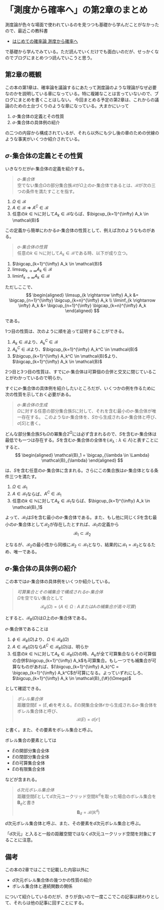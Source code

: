 # 「測度から確率へ」の第2章のまとめ

測度論が色々な場面で使われているのを見つつも基礎から学んだことがなかったので、最近この教科書
- [はじめての確率論 測度から確率へ](https://www.kyoritsu-pub.co.jp/bookdetail/9784320014732)

で基礎から学んでみている。ただ読んでいくだけでも面白いのだが、せっかくなのでブログにまとめつつ読んでいこうと思う。

## 第2章の概観

この本の第1章は、確率論を議論するにあたって測度論のような理論がなぜ必要なのかを説明している章になっている。特に複雑なことは言っていないので、ブログにまとめを書くことはしない。
今回まとめる予定の第2章は、これからの議論のための土台づくりのような章になっている。大まかにいって
1. $\sigma$-集合体の定義とその性質
1. $\sigma$-集合体の具体例の紹介

の二つの内容から構成されているが、それら以外にも少し後の章のための伏線のような事実がいくつか紹介されている。

## $\sigma$-集合体の定義とその性質

いきなりだが$\sigma$-集合体の定義を紹介する。
> *$\sigma$-集合体*  
> 空でない集合$\Omega$の部分集合族$\mathcal{B}$が$\Omega$上の$\sigma$-集合体であるとは、$\mathcal{B}$が次の三つの条件を満たすことを指す。
1. $\Omega \in \mathcal{B}$
1. $A \in \mathcal{B} \Rightarrow A^C \in \mathcal{B}$
1. 任意の$k \in \mathbb{N}$に対して$A_k \in \mathcal{B}$ならば、$\bigcup_{k=1}^{\infty} A_k \in \mathcal{B}$

この定義から簡単にわかる$\sigma$-集合体の性質として、例えば次のようなものがある。
> *$\sigma$-集合体の性質*  
> 任意の$k \in \mathbb{N}$に対して$A_k \in \mathcal{B}$である時、以下が成り立つ。
1. $\bigcap_{k=1}^{\infty} A_k \in \mathcal{B}$
1. $\limsup_{k \rightarrow \infty} A_k \in \mathcal{B}$
1. $\liminf_{k \rightarrow \infty} A_k \in \mathcal{B}$

ただしここで、
$$
\begin{aligned}
\limsup_{k \rightarrow \infty} A_k &= \bigcap_{n=1}^{\infty} \bigcup_{k=n}^{\infty} A_k \\
\liminf_{k \rightarrow \infty} A_k &= \bigcup_{n=1}^{\infty} \bigcap_{k=n}^{\infty} A_k
\end{aligned}
$$

である。

1つ目の性質は、次のように順を追って証明することができる。
1. $A_k \in \mathcal{B}$より、$A_k^C \in \mathcal{B}$
1. $A_k^C \in \mathcal{B}$より、$\bigcup_{k=1}^{\infty} A_k^C \in \mathcal{B}$
1. $\bigcup_{k=1}^{\infty} A_k^C \in \mathcal{B}$より、$\bigcap_{k=1}^{\infty} A_k \in \mathcal{B}$

2つ目と3つ目の性質は、すでに$\sigma$-集合体は可算個の合併と交叉に閉じていることがわかっているので明らか。

すぐに$\sigma$-集合体の具体例を紹介したいところだが、いくつかの例を作るために次の性質を示しておく必要がある。
> *$\sigma$-集合体の生成*  
> $\Omega$に対する任意の部分集合族$S$に対して、それを含む最小の$\sigma$-集合体が唯一存在する。
このような$\sigma$-集合体を、$S$から生成される$\sigma$-集合体と呼び、$\sigma[S]$と書く。

どんな部分集合族$S$も$\Omega$の冪集合$2^{\Omega}$には必ず含まれるので、$S$を含む$\sigma$-集合体は最低でも一つは存在する。$S$を含む$\sigma$-集合体の全体を$\{\mathcal{B}_{\lambda} : \lambda \in \Lambda\}$と表すことにすると、
$$
\begin{aligned}
\mathcal{B}_1 = \bigcap_{\lambda \in \Lambda} \mathcal{B}_{\lambda}
\end{aligned}
$$

は、$S$を含む任意の$\sigma$-集合体に含まれる。さらにこの集合族は$\sigma$-集合体となる条件三つを満たす。
1. $\Omega \in \mathcal{B}_1$
1. $A \in \mathcal{B}_1$ならば、$A^C \in \mathcal{B}_1$
1. 任意の$k \in \mathbb{N}$に対して$A_k \in \mathcal{B}_1$ならば、$\bigcup_{k=1}^{\infty} A_k \in \mathcal{B}_1$

よって、$\mathcal{B}_1$は$S$を含む最小の$\sigma$-集合体である。また、もし他に同じく$S$を含む最小の$\sigma$-集合体として$\mathcal{B}_2$が存在したとすれば、$\mathcal{B}_1$の定義から
$$
\mathcal{B}_1 \subset \mathcal{B}_2
$$

となるが、$\mathcal{B}_2$の最小性から同様に$\mathcal{B}_2 \subset \mathcal{B}_1$となり、結果的に$\mathcal{B}_1 = \mathcal{B}_2$となるため、唯一である。


## $\sigma$-集合体の具体例の紹介

この本では$\sigma$-集合体の具体例をいくつか紹介している。
> *可算集合とその補集合で構成される$\sigma$-集合体*  
> $\Omega$を空でない集合として
$$
\mathcal{B}_{\#}(\Omega) = \{A \in \Omega : AまたはAの補集合が高々可算\}
$$

とすると、$\mathcal{B}_{\#}(\Omega)$は$\Omega$上の$\sigma$-集合体である。

$\sigma$-集合体であることは
1. $\phi \in \mathcal{B}_{\#}(\Omega)$より、$\Omega \in \mathcal{B}_{\#}(\Omega)$
1. $A \in \mathcal{B}_{\#}(\Omega)$なら$A^C \in \mathcal{B}_{\#}(\Omega)$は、明らか
1. 任意の$k \in \mathbb{N}$に対して$A_k \in \mathcal{B}_{\#}(\Omega)$の時、$A_k$が全て可算集合ならその可算個の合併$\bigcup_{k=1}^{\infty} A_k$も可算集合。もし一つでも補集合が可算なものがあれば、$(\bigcup_{k=1}^{\infty} A_k)^C = \bigcap_{k=1}^{\infty} A_k^C$が可算になる。よっていずれにしろ、$\bigcup_{k=1}^{\infty} A_k \in \mathcal{B}_{\#}(\Omega)$

として確認できる。

> *ボレル集合体*  
> 距離空間$E=(E, \bm{d})$を考える。$E$の開集合全体$\mathcal{O}$から生成される$\sigma$-集合体をボレル集合体と呼び、
$$
\mathcal{B}(E) = \sigma[\mathcal{O}]
$$

と書く。また、その要素をボレル集合と呼ぶ。

ボレル集合の要素としては
- $E$の開部分集合全体
- $E$の閉部分集合全体
- $E$の可算集合全体
- $E$の有限集合全体

などが含まれる。

> *$d$次元ボレル集合体*  
> 距離空間$E$として$d$次元ユークリッド空間$\mathbb{R}^d$を取った場合のボレル集合を$\bm{B}_d$と書き
$$
\bm{B}_d = \mathcal{B}(\mathbb{R}^d)
$$

$d$次元ボレル集合体と呼ぶ、また、その要素を$d$次元ボレル集合と呼ぶ。

「$d$次元」と入ると一般の距離空間ではなく$d$次元ユークリッド空間を対象にすることに注意。

## 備考

この本の2章ではここで記載した内容以外に
- $d$次元ボレル集合体の幾つかの性質の紹介
- ボレル集合体と連続関数の関係

について紹介しているのだが、きりが良いので一度ここでこの記事は終わりとして、それらは他の記事に回すことにする。
